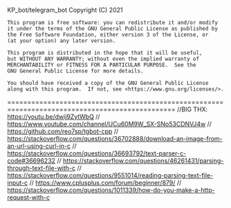 KP_bot/telegram_bot
    Copyright (C) 2021 

    This program is free software: you can redistribute it and/or modify
    it under the terms of the GNU General Public License as published by
    the Free Software Foundation, either version 3 of the License, or
    (at your option) any later version.

    This program is distributed in the hope that it will be useful,
    but WITHOUT ANY WARRANTY; without even the implied warranty of
    MERCHANTABILITY or FITNESS FOR A PARTICULAR PURPOSE.  See the
    GNU General Public License for more details.

    You should have received a copy of the GNU General Public License
    along with this program.  If not, see <https://www.gnu.org/licenses/>.
================================================================================================
//BIG THX: https://youtu.be/dwij9ZytWbQ
//         https://www.youtube.com/channel/UCu60M9W_SX-SNo53CDNVJ4w
//         https://github.com/reo7sp/tgbot-cpp
//         https://stackoverflow.com/questions/36702888/download-an-image-from-an-url-using-curl-in-c
//         https://stackoverflow.com/questions/36693792/text-parser-c-code#36696232
//         https://stackoverflow.com/questions/46261431/parsing-through-text-file-with-c
//         https://stackoverflow.com/questions/9551014/reading-parsing-text-file-input-c
//         https://www.cplusplus.com/forum/beginner/879/
//         https://stackoverflow.com/questions/1011339/how-do-you-make-a-http-request-with-c
